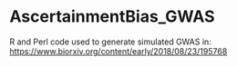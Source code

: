 # AscertainmentBias_GWAS

R and Perl code used to generate simulated GWAS in:
https://www.biorxiv.org/content/early/2018/08/23/195768
